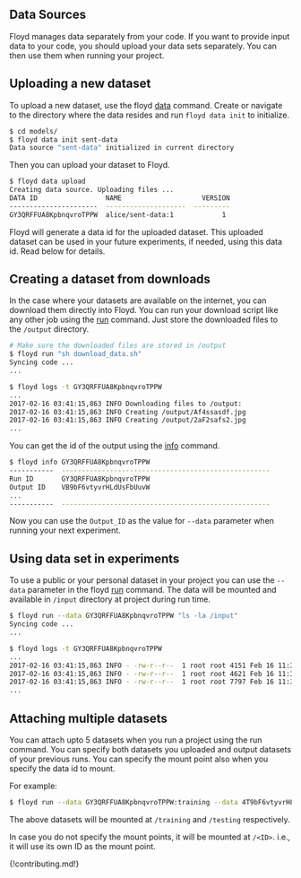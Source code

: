 ## Data Sources

Floyd manages data separately from your code. If you want to provide input data to your code, 
you should upload your data sets separately. You can then use them when running your project.

## Uploading a new dataset

To upload a new dataset, use the floyd [data](../commands/data.md) command.
Create or navigate to the directory where the data resides and run `floyd data init` to initialize.

```bash
$ cd models/
$ floyd data init sent-data
Data source "sent-data" initialized in current directory
```
Then you can upload your dataset to Floyd.

```bash
$ floyd data upload
Creating data source. Uploading files ...
DATA ID                 NAME                    VERSION
----------------------  --------------------  ---------
GY3QRFFUA8KpbnqvroTPPW  alice/sent-data:1            1
```
Floyd will generate a data id for the uploaded dataset. This uploaded dataset can be used in your future experiments, if needed,
using this data id. Read below for details.


## Creating a dataset from downloads

In the case where your datasets are available on the internet, you can download them directly into 
Floyd. You can run your download script like any other job using the [run](../commands/run.md) command.
Just store the downloaded files to the `/output` directory.

```bash
# Make sure the downloaded files are stored in /output
$ floyd run "sh download_data.sh"
Syncing code ...
...

$ floyd logs -t GY3QRFFUA8KpbnqvroTPPW
...
2017-02-16 03:41:15,863 INFO Downloading files to /output:
2017-02-16 03:41:15,863 INFO Creating /output/Af4ssasdf.jpg
2017-02-16 03:41:15,863 INFO Creating /output/2aF2safs2.jpg
...
```
You can get the id of the output using the [info](../commands/info.md) command.

```bash
$ floyd info GY3QRFFUA8KpbnqvroTPPW
-----------  ----------------------------------------------------
Run ID       GY3QRFFUA8KpbnqvroTPPW
Output ID    VB9bF6vtyvrHLdUsFbUuvW
...
-----------  ----------------------------------------------------
```

Now you can use the `Output_ID` as the value for `--data` parameter when running your next experiment.

## Using data set in experiments

To use a public or your personal dataset in your project you can use 
the `--data` parameter in the floyd [run](../commands/run.md) command.
The data will be mounted and available in `/input` directory at project during run time.

```bash
$ floyd run --data GY3QRFFUA8KpbnqvroTPPW "ls -la /input"
Syncing code ...
...

$ floyd logs -t GY3QRFFUA8KpbnqvroTPPW
...
2017-02-16 03:41:15,863 INFO - -rw-r--r--  1 root root 4151 Feb 16 11:38 positive_sentences.txt
2017-02-16 03:41:15,863 INFO - -rw-r--r--  1 root root 4621 Feb 16 11:38 negative_sentences.txt
2017-02-16 03:41:15,863 INFO - -rw-r--r--  1 root root 7797 Feb 16 11:38 neutral_sentences.txt
...
```

## Attaching multiple datasets

You can attach upto 5 datasets when you run a project using the run command. You can specify both 
datasets you uploaded and output datasets of your previous runs. You can specify the mount point 
also when you specify the data id to mount.

For example: 
```bash
$ floyd run --data GY3QRFFUA8KpbnqvroTPPW:training --data 4T9bF6vtyvrHLdUsFbUumA:testing "python script.py"
```

The above datasets will be mounted at `/training` and `/testing` respectively.

In case you do not specify the mount points, it will be mounted at `/<ID>`. i.e., it will use its own
ID as the mount point.

{!contributing.md!}
